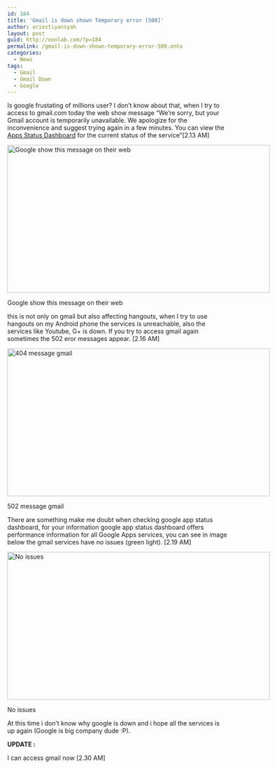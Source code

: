 ```yaml
---
id: 184
title: 'Gmail is down shown Temporary error [500]'
author: ariestiyansyah
layout: post
guid: http://oonlab.com/?p=184
permalink: /gmail-is-down-shown-temporary-error-500.onto
categories:
  - News
tags:
  - Gmail
  - Gmail Down
  - Google
---
```

Is google frustating of millions user? I don&#8217;t know about that, when I try to access to gmail.com today the web show message &#8220;<span>We’re sorry, but your Gmail account is temporarily unavailable. We apologize for the inconvenience and suggest trying again in a few minutes. You can view the <a href="http://www.google.com/appsstatus">Apps Status Dashboard</a> for the current status of the service&#8221;[2.13 AM]<br /> </span>

<div id="attachment_185" style="width: 610px" class="wp-caption aligncenter">
  <a href="http://oonlab.com/wp-content/uploads/2014/01/Screenshot-from-2014-01-25-021356.png"><img class="size-large wp-image-185" alt="Google show this message on their web" src="http://oonlab.com/wp-content/uploads/2014/01/Screenshot-from-2014-01-25-021356-600x337.png" width="600" height="337" /></a>
  
  <p class="wp-caption-text">
    Google show this message on their web
  </p>
</div>

this is not only on gmail but also affecting hangouts, when I try to use hangouts on my Android phone the services is unreachable, also the services like Youtube, G+ is down. If you try to access gmail again sometimes the 502 eror messages appear. [2.16 AM]

<div id="attachment_186" style="width: 610px" class="wp-caption aligncenter">
  <a href="http://oonlab.com/wp-content/uploads/2014/01/Screenshot-from-2014-01-25-021645.png"><img class="size-large wp-image-186" alt="404 message gmail" src="http://oonlab.com/wp-content/uploads/2014/01/Screenshot-from-2014-01-25-021645-600x337.png" width="600" height="337" /></a>
  
  <p class="wp-caption-text">
    502 message gmail
  </p>
</div>

There are something make me doubt when checking google app status dashboard, for your information google app status dashboard offers performance information for all Google Apps services, you can see in image below the gmail services have no issues (green light). [2.19 AM]

<div id="attachment_187" style="width: 610px" class="wp-caption aligncenter">
  <a href="http://oonlab.com/wp-content/uploads/2014/01/Screenshot-from-2014-01-25-021957.png"><img class="size-large wp-image-187" alt="No issues" src="http://oonlab.com/wp-content/uploads/2014/01/Screenshot-from-2014-01-25-021957-600x337.png" width="600" height="337" /></a>
  
  <p class="wp-caption-text">
    No issues
  </p>
</div>

At this time i don&#8217;t know why google is down and i hope all the services is up again (Google is big company dude :P).

**UPDATE :**

I can access gmail now [2.30 AM]

&nbsp;